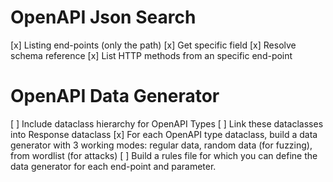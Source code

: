 OpenAPI Json Search
===================

[x] Listing end-points (only the path)
[x] Get specific field
[x] Resolve schema reference
[x] List HTTP methods from an specific end-point

OpenAPI Data Generator
======================

[ ] Include dataclass hierarchy for OpenAPI Types
[ ] Link these dataclasses into Response dataclass
[x] For each OpenAPI type dataclass, build a data generator with 3 working modes: regular data, random data (for fuzzing), from wordlist (for attacks)
[ ] Build a rules file for which you can define the data generator for each end-point and parameter. 